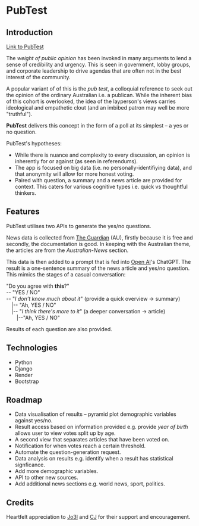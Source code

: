 # PubTest

## Introduction

[Link to PubTest](https://pubtest-ax51.onrender.com/)

The _weight of public opinion_ has been invoked in many arguments to lend a sense of credibility and urgency. This is seen in government, lobby groups, and corporate leadership to drive agendas that are often not in the best interest of the community. 

A popular variant of of this is the _pub test_, a colloquial reference to seek out the opinion of the ordinary Australian i.e. a publican. While the inherent bias of this cohort is overlooked, the idea of the layperson's views carries ideological and empathetic clout (and an imbibed patron may well be more "truthful").

**PubTest** delivers this concept in the form of a poll at its simplest – a yes or no question. 

PubTest's hypotheses: 

- While there is nuance and complexity to every discussion, an opinion is inherently for or against (as seen in referendums).
- The app is focused on big data (i.e. no personally-identifiying data), and that anonymity will allow for more honest voting.
- Paired with question, a summary and a news article are provided for context. This caters for various cognitive types i.e. quick vs thoughtful thinkers.

## Features

PubTest utilises two APIs to generate the yes/no questions.

News data is collected from [The Guardian](https://open-platform.theguardian.com/documentation/) (AU), firstly because it is free and secondly, the documentation is good. In keeping with the Australian theme, the articles are from the *Australian-News* section.

This data is then added to a prompt that is fed into [Open AI](https://platform.openai.com/docs/overview)'s ChatGPT. The result is a one-sentence summary of the news article and yes/no question. This mimics the stages of a casual conversation:

"Do you agree with **this**?"\
-- "YES / NO"\
-- "_I don't know much about it_" (provide a quick overview → summary)\
&ensp;&ensp;|-- "Ah, YES / NO"\
&ensp;&ensp;|-- "_I think there's more to it_" (a deeper conversation → article)\
&ensp;&ensp;&ensp;&ensp;|--"Ah, YES / NO"

Results of each question are also provided.

## Technologies

- Python
- Django
- Render
- Bootstrap

## Roadmap

- Data visualisation of results – pyramid plot demographic variables against yes/no.
- Result access based on information provided e.g. provide _year of birth_ allows user to view votes split up by age.
- A second view that separates articles that have been voted on.
- Notification for when votes reach a certain threshold. 
- Automate the question-generation request.
- Data analysis on results e.g. identify when a result has statistical signficance.
- Add more demographic variables. 
- API to other new sources.
- Add additional news sections e.g. world news, sport, politics. 

## Credits

Heartfelt appreciation to [Jo3l](https://github.com/wofockham) and [CJ](https://github.com/Bissmark) for their support and encouragement.